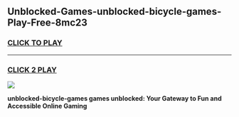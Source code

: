 
## Unblocked-Games-unblocked-bicycle-games-Play-Free-8mc23
<h3>
<a href="https://premium76.site?title=unblocked-bicycle-games&ref=09A">CLICK TO PLAY</a></h3>
<hr>

<h3>
<a href="https://premium76.site?title=unblocked-bicycle-games&ref=09A">CLICK 2 PLAY</a>
  
</h3>

<a href="https://premium76.site?title=unblocked-bicycle-games&ref=09A"><img src="https://clearcache.store/games.png"></a>


**unblocked-bicycle-games games unblocked: Your Gateway to Fun and Accessible Online Gaming**
